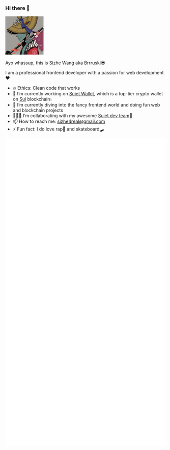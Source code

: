 ### Hi there 👋

<img src="https://github.com/bruceeewong/bruceeewong/blob/main/dezuki%23905.jpeg" width="120" height="120" />

Ayo whassup, this is Sizhe Wang aka Brrruski😎

I am a professional frontend developer with a passion for web development❤️

- 🔥 Ethics: Clean code that works
- 🚀 I’m currently working on [Suiet Wallet](https://github.com/suiet/suiet), which is a top-tier crypto wallet on [Sui](https://sui.io/) blockchain💧
- 🤿 I’m currently diving into the fancy frontend world and doing fun web and blockchain projects
- 👨🏻‍💻 I’m collaborating with my awesome [Suiet dev team](https://suiet.app/)🥇
- 📫 How to reach me: sizhe4real@gmail.com
- ⚡ Fun fact: I do love rap🎤 and skateboard🛹

![Metrics](/github-metrics.svg)

